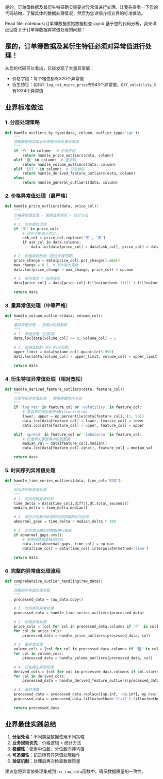 是的，订单簿数据及其衍生特征确实需要对异常值进行处理。让我先查看一下您的代码结构，了解具体的数据处理情况，然后为您详细介绍业界的标准做法。

Read file: notebook/订单簿数据原始数据检查.ipynb
基于您的代码分析，我来详细回答关于订单簿数据异常值处理的问题：

## 是的，订单簿数据及其衍生特征必须对异常值进行处理！

从您的代码可以看出，已经发现了大量异常值：
- 价格字段：每个档位都有320个异常值
- 衍生特征：如`EXT_log_ret_micro_price`有943个异常值，`EXT_volatility_5`有1034个异常值

## 业界标准做法

### 1. **分层处理策略**

```python
def handle_outliers_by_type(data, column, outlier_type='iqr'):
    """
    根据数据类型和业务逻辑分层处理异常值
    """
    if '价' in column:  # 价格字段
        return handle_price_outliers(data, column)
    elif '量' in column:  # 量字段
        return handle_volume_outliers(data, column)
    elif 'EXT_' in column:  # 衍生特征
        return handle_derived_feature_outliers(data, column)
    else:
        return handle_general_outliers(data, column)
```

### 2. **价格异常值处理（最严格）**

```python
def handle_price_outliers(data, price_col):
    """
    价格异常值处理 - 使用业务规则 + 统计方法
    """
    # 1. 业务规则过滤
    if '买' in price_col:
        # 买价不能高于卖价
        ask_col = price_col.replace('买', '卖')
        if ask_col in data.columns:
            data.loc[data[price_col] > data[ask_col], price_col] = data[ask_col]
    
    # 2. 价格跳跃检测（超过合理范围）
    price_change = data[price_col].pct_change().abs()
    max_change = 0.1  # 10%最大变动
    data.loc[price_change > max_change, price_col] = np.nan
    
    # 3. 前向填充 + 后向填充
    data[price_col] = data[price_col].fillna(method='ffill').fillna(method='bfill')
    
    return data
```

### 3. **量异常值处理（中等严格）**

```python
def handle_volume_outliers(data, volume_col):
    """
    量异常值处理 - 使用分位数截断
    """
    # 1. 零值处理（已实现）
    data.loc[data[volume_col] <= 0, volume_col] = 1
    
    # 2. 极端值截断（99.9%分位数）
    upper_limit = data[volume_col].quantile(0.999)
    data.loc[data[volume_col] > upper_limit, volume_col] = upper_limit
    
    return data
```

### 4. **衍生特征异常值处理（相对宽松）**

```python
def handle_derived_feature_outliers(data, feature_col):
    """
    衍生特征异常值处理 - 使用稳健统计方法
    """
    if 'log_ret' in feature_col or 'volatility' in feature_col:
        # 收益率和波动率使用Winsorization
        lower, upper = np.percentile(data[feature_col], [1, 99])
        data.loc[data[feature_col] < lower, feature_col] = lower
        data.loc[data[feature_col] > upper, feature_col] = upper
    
    elif 'spread' in feature_col or 'imbalance' in feature_col:
        # 价差和失衡使用中位数替换
        median_val = data[feature_col].median()
        data.loc[data[feature_col].isna(), feature_col] = median_val
    
    return data
```

### 5. **时间序列异常值处理**

```python
def handle_time_series_outliers(data, time_col='时间'):
    """
    时间序列异常值处理
    """
    # 1. 时间间隔异常检测
    time_delta = data[time_col].diff().dt.total_seconds()
    median_delta = time_delta.median()
    
    # 2. 超过中位数100倍的时间间隔标记为异常
    abnormal_gaps = time_delta > median_delta * 100
    
    # 3. 对异常间隔后的数据进行插值
    if abnormal_gaps.any():
        # 使用线性插值填充时间
        data.loc[abnormal_gaps, time_col] = np.nan
        data[time_col] = data[time_col].interpolate(method='time')
    
    return data
```

### 6. **完整的异常值处理流程**

```python
def comprehensive_outlier_handling(raw_data):
    """
    完整的异常值处理流程
    """
    processed_data = raw_data.copy()
    
    # 1. 时间序列异常处理
    processed_data = handle_time_series_outliers(processed_data)
    
    # 2. 价格异常处理
    price_cols = [col for col in processed_data.columns if '价' in col]
    for col in price_cols:
        processed_data = handle_price_outliers(processed_data, col)
    
    # 3. 量异常处理
    volume_cols = [col for col in processed_data.columns if '量' in col]
    for col in volume_cols:
        processed_data = handle_volume_outliers(processed_data, col)
    
    # 4. 衍生特征异常处理
    derived_cols = [col for col in processed_data.columns if col.startswith('EXT_')]
    for col in derived_cols:
        processed_data = handle_derived_feature_outliers(processed_data, col)
    
    # 5. 最终清理
    processed_data = processed_data.replace([np.inf, -np.inf], np.nan)
    processed_data = processed_data.fillna(method='ffill').fillna(method='bfill')
    
    return processed_data
```

## 业界最佳实践总结

1. **分层处理**：不同类型数据使用不同策略
2. **业务规则优先**：价格逻辑 > 统计方法
3. **稳健性**：使用中位数、分位数而非均值
4. **可追溯性**：记录所有异常值处理操作
5. **验证机制**：处理后再次检查数据质量

建议您将异常值处理集成到`fix_raw_data`函数中，确保数据质量的一致性。